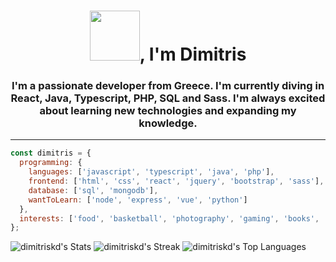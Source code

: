 
<h1 align="center"><img src="https://media.giphy.com/media/ulZ7gQQz9jwZzv224n/giphy.gif" width="80"></img>, I'm Dimitris</h1>
<h3 align="center">I'm a passionate developer from Greece. I'm currently diving in React, Java, Typescript, PHP, SQL and Sass. I'm always excited about learning new technologies and expanding my knowledge.</h3>

- ---
```javascript
const dimitris = {
  programming: {
    languages: ['javascript', 'typescript', 'java', 'php'],
    frontend: ['html', 'css', 'react', 'jquery', 'bootstrap', 'sass'],
    database: ['sql', 'mongodb'],
    wantToLearn: ['node', 'express', 'vue', 'python']
  },
  interests: ['food', 'basketball', 'photography', 'gaming', 'books', 'music'],
};
```
![dimitriskd's Stats](https://github-readme-stats.vercel.app/api?username=dimitriskd&theme=react&show_icons=true&hide_border=true&count_private=true)
![dimitriskd's Streak](https://github-readme-streak-stats.herokuapp.com/?user=dimitriskd&theme=react&hide_border=true)
![dimitriskd's Top Languages](https://github-readme-stats.vercel.app/api/top-langs/?username=dimitriskd&theme=react&show_icons=true&hide_border=true&layout=compact)
